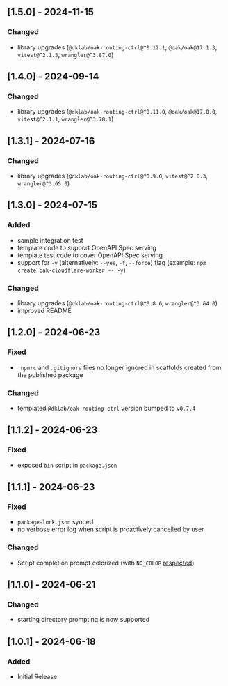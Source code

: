 ## [1.5.0] - 2024-11-15

### Changed

- library upgrades (`@dklab/oak-routing-ctrl@^0.12.1`, `@oak/oak@17.1.3`, `vitest@^2.1.5`, `wrangler@^3.87.0`)

## [1.4.0] - 2024-09-14

### Changed

- library upgrades (`@dklab/oak-routing-ctrl@^0.11.0`, `@oak/oak@17.0.0`, `vitest@^2.1.1`, `wrangler@^3.78.1`)

## [1.3.1] - 2024-07-16

### Changed

- library upgrades (`@dklab/oak-routing-ctrl@^0.9.0`, `vitest@^2.0.3`, `wrangler@^3.65.0`)

## [1.3.0] - 2024-07-15

### Added

- sample integration test
- template code to support OpenAPI Spec serving
- template test code to cover OpenAPI Spec serving
- support for `-y` (alternatively: `--yes`, `-f`, `--force`) flag (example: `npm create oak-cloudflare-worker -- -y`)

### Changed

- library upgrades (`@dklab/oak-routing-ctrl@^0.8.6`, `wrangler@^3.64.0`)
- improved README

## [1.2.0] - 2024-06-23

### Fixed

- `.npmrc` and `.gitignore` files no longer ignored in scaffolds created from the published package

### Changed

- templated `@dklab/oak-routing-ctrl` version bumped to `v0.7.4`

## [1.1.2] - 2024-06-23

### Fixed

- exposed `bin` script in `package.json`

## [1.1.1] - 2024-06-23

### Fixed

- `package-lock.json` synced
- no verbose error log when script is proactively cancelled by user

### Changed

- Script completion prompt colorized (with `NO_COLOR` [respected](https://no-color.org/))

## [1.1.0] - 2024-06-21

### Changed

- starting directory prompting is now supported

## [1.0.1] - 2024-06-18

### Added

- Initial Release
